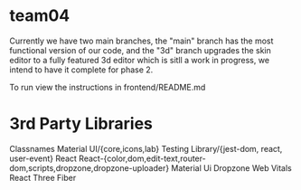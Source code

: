 # team04
Currently we have two main branches, the "main" branch has the most functional version of our code, and the "3d" branch upgrades the skin editor to a fully featured 3d editor which is sitll a work in progress, we intend to have it complete for phase 2.

To run view the instructions in frontend/README.md

# 3rd Party Libraries
Classnames
Material UI/{core,icons,lab}
Testing Library/{jest-dom, react, user-event}
React
React-{color,dom,edit-text,router-dom,scripts,dropzone,dropzone-uploader}
Material Ui Dropzone
Web Vitals
React Three Fiber

